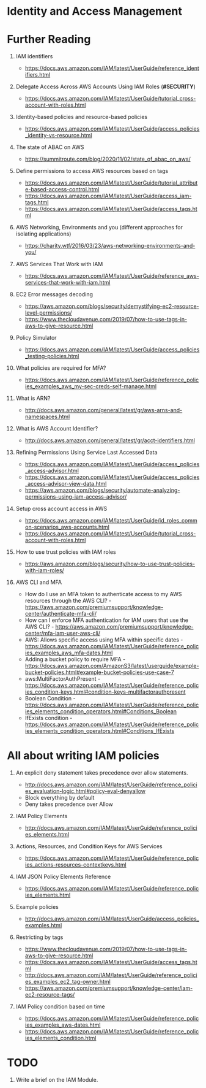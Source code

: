 # Identity and Access Management

# Further Reading

1. IAM identifiers
	- https://docs.aws.amazon.com/IAM/latest/UserGuide/reference_identifiers.html

1. Delegate Access Across AWS Accounts Using IAM Roles (**#SECURITY**)
	- https://docs.aws.amazon.com/IAM/latest/UserGuide/tutorial_cross-account-with-roles.html

1. Identity-based policies and resource-based policies
    - https://docs.aws.amazon.com/IAM/latest/UserGuide/access_policies_identity-vs-resource.html

1. The state of ABAC on AWS
	- https://summitroute.com/blog/2020/11/02/state_of_abac_on_aws/

1. Define permissions to access AWS resources based on tags
	- https://docs.aws.amazon.com/IAM/latest/UserGuide/tutorial_attribute-based-access-control.html
	- https://docs.aws.amazon.com/IAM/latest/UserGuide/access_iam-tags.html
	- https://docs.aws.amazon.com/IAM/latest/UserGuide/access_tags.html

1. AWS Networking, Environments and you (different approaches for isolating applications)
	- https://charity.wtf/2016/03/23/aws-networking-environments-and-you/

1. AWS Services That Work with IAM
	- https://docs.aws.amazon.com/IAM/latest/UserGuide/reference_aws-services-that-work-with-iam.html

1. EC2 Error messages decoding
	- https://aws.amazon.com/blogs/security/demystifying-ec2-resource-level-permissions/
	- https://www.thecloudavenue.com/2019/07/how-to-use-tags-in-aws-to-give-resource.html

1. Policy Simulator
	- https://docs.aws.amazon.com/IAM/latest/UserGuide/access_policies_testing-policies.html

1. What policies are required for MFA?
	- https://docs.aws.amazon.com/IAM/latest/UserGuide/reference_policies_examples_aws_my-sec-creds-self-manage.html

1. What is ARN?
	- http://docs.aws.amazon.com/general/latest/gr/aws-arns-and-namespaces.html

1. What is AWS Account Identifier?
	- http://docs.aws.amazon.com/general/latest/gr/acct-identifiers.html

1. Refining Permissions Using Service Last Accessed Data
	- https://docs.aws.amazon.com/IAM/latest/UserGuide/access_policies_access-advisor.html
	- https://docs.aws.amazon.com/IAM/latest/UserGuide/access_policies_access-advisor-view-data.html
	- https://aws.amazon.com/blogs/security/automate-analyzing-permissions-using-iam-access-advisor/

1. Setup cross account access in AWS
	- https://docs.aws.amazon.com/IAM/latest/UserGuide/id_roles_common-scenarios_aws-accounts.html
	- https://docs.aws.amazon.com/IAM/latest/UserGuide/tutorial_cross-account-with-roles.html

1. How to use trust policies with IAM roles
	- https://aws.amazon.com/blogs/security/how-to-use-trust-policies-with-iam-roles/

1. AWS CLI and MFA

	- How do I use an MFA token to authenticate access to my AWS resources through the AWS CLI? - https://aws.amazon.com/premiumsupport/knowledge-center/authenticate-mfa-cli/
	- How can I enforce MFA authentication for IAM users that use the AWS CLI? - https://aws.amazon.com/premiumsupport/knowledge-center/mfa-iam-user-aws-cli/
	- AWS: Allows specific access using MFA within specific dates - https://docs.aws.amazon.com/IAM/latest/UserGuide/reference_policies_examples_aws_mfa-dates.html
	- Adding a bucket policy to require MFA - https://docs.aws.amazon.com/AmazonS3/latest/userguide/example-bucket-policies.html#example-bucket-policies-use-case-7
	- aws:MultiFactorAuthPresent - https://docs.aws.amazon.com/IAM/latest/UserGuide/reference_policies_condition-keys.html#condition-keys-multifactorauthpresent
	- Boolean Condition - https://docs.aws.amazon.com/IAM/latest/UserGuide/reference_policies_elements_condition_operators.html#Conditions_Boolean
	- IfExists condition - https://docs.aws.amazon.com/IAM/latest/UserGuide/reference_policies_elements_condition_operators.html#Conditions_IfExists

# All about writing IAM policies

1. An explicit deny statement takes precedence over allow statements.
	- http://docs.aws.amazon.com/IAM/latest/UserGuide/reference_policies_evaluation-logic.html#policy-eval-denyallow
	- Block everything by default
	- Deny takes precedence over Allow

1. IAM Policy Elements
	- http://docs.aws.amazon.com/IAM/latest/UserGuide/reference_policies_elements.html

1. Actions, Resources, and Condition Keys for AWS Services
	- https://docs.aws.amazon.com/IAM/latest/UserGuide/reference_policies_actions-resources-contextkeys.html

1. IAM JSON Policy Elements Reference
	- https://docs.aws.amazon.com/IAM/latest/UserGuide/reference_policies_elements.html

1. Example policies
	- http://docs.aws.amazon.com/IAM/latest/UserGuide/access_policies_examples.html

1. Restricting by tags
	- https://www.thecloudavenue.com/2019/07/how-to-use-tags-in-aws-to-give-resource.html
	- https://docs.aws.amazon.com/IAM/latest/UserGuide/access_tags.html
	- http://docs.aws.amazon.com/IAM/latest/UserGuide/reference_policies_examples_ec2_tag-owner.html
	- https://aws.amazon.com/premiumsupport/knowledge-center/iam-ec2-resource-tags/

1. IAM Policy condition based on time
	- https://docs.aws.amazon.com/IAM/latest/UserGuide/reference_policies_examples_aws-dates.html
	- https://docs.aws.amazon.com/IAM/latest/UserGuide/reference_policies_elements_condition.html

# TODO

1. Write a brief on the IAM Module.